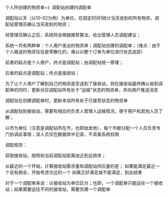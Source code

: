 个人所创建的物资单=》调配站创建的调配单

调配站以天（以10-02为例）为单位，在固定时间1统计当天收到的所有物资，调配站管理员确认当天收到的物资；

经管理员确认之后，系统将会根据推荐算法，给出管理人员调配建议；



系统一共有两种单：个人用户发出的物资单；调配站创建的调配单；（难点：由于个人输送的物资往往是零散化的，难以以整个订单为单位进行状态追踪）

前者的起点是个人用户，终点是调配站；由调配站统一管理；

后者的起点是调配站；终点是接收站；

为了让个人用户了解到自己的物资是否送到了接收站，则在接收站最终确认收到调配单的同时，更新对应调配站所有处于"运输"状态的物资单，并向用户推送消息

调配站在创建调配单时，更新本站所有处于已接受状态的物资单


从调配站到接收站，需要有相应的负责人管理人运输情况，便于用户和其他人员了解；

以市为单位（注意是调配站所在市，也即始发地），每个市都分配一个人员负责专门协调此事情；该人员仅在数据库中记录，不具备系统权限


调配规则：

获取接收站，按照和当前调配站距离由近到远排序；

从最近的一个开始，计算接收站需求量和调配站供应量的差；
    如果能满足最近一个且有剩余，开始考虑次近的一个
    如果正好满足或不能满足，到此结束
    
对于一个调配单来说：以接收站为单位区分；也即，一个调配单只能运往一个接收站；如果需要运往不同的接收站，需要另建一个调配单

